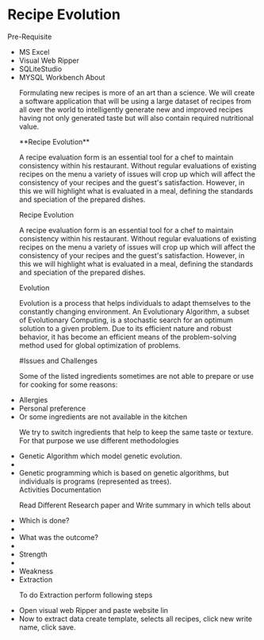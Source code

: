# Recipe Evolution
Pre-Requisite
<ul><li>MS Excel 
<li>Visual Web Ripper
<li>SQLiteStudio
<li>MYSQL Workbench 
About
<p>Formulating new recipes is more of an art than a science. We will create a software application that will be using a large dataset of recipes from all over the world to intelligently generate new and improved recipes having not only generated taste but will also contain required nutritional value. <p/>
**Recipe Evolution**
<p>A recipe evaluation form is an essential tool for a chef to maintain consistency within his restaurant. Without regular evaluations of existing recipes on the menu a variety of issues will crop up which will affect the consistency of your recipes and the guest's satisfaction. However, in this we will highlight what is evaluated in a meal, defining the standards and speciation of the prepared dishes.</P>
Recipe Evolution
  <p>A recipe evaluation form is an essential tool for a chef to maintain consistency within his restaurant. Without regular evaluations of existing recipes on the menu a variety of issues will crop up which will affect the consistency of your recipes and the guest's satisfaction. However, in this we will highlight what is evaluated in a meal, defining the standards and speciation of the prepared dishes.</p>
Evolution
  <p>Evolution is a process that helps individuals to adapt themselves to the constantly changing environment. An Evolutionary Algorithm, a subset of Evolutionary Computing, is a stochastic search for an optimum solution to a given problem. Due to its efficient nature and robust behavior, it has become an efficient means of the problem-solving method used for global optimization of problems.</p>
 #Issues and Challenges
  <p>Some of the listed ingredients sometimes are not able to prepare or use for cooking for some reasons:</p>
  <li>Allergies</li>
  <li>Personal preference</li>
  <li>	Or some ingredients are not available in the kitchen</li>
  <p>We try to switch ingredients that help to keep the same taste or texture. For that purpose we use different methodologies </p>
  <li>Genetic Algorithm which model genetic evolution.<li>
  <li>Genetic programming which is based on genetic algorithms, but individuals is programs (represented as trees).</li>
Activities
Documentation 
  <p>Read Different Research paper and Write summary in which tells about </p>
<li>Which is done?<li>
<li>What was the outcome?<li>
<li>Strength<li>
<li>Weakness<li> 
Extraction 
    <p>To do Extraction perform following steps</p>
    <li>Open visual web Ripper and paste website lin</li>
    <li>Now to extract data create template, selects all recipes, click new write name, click save.

